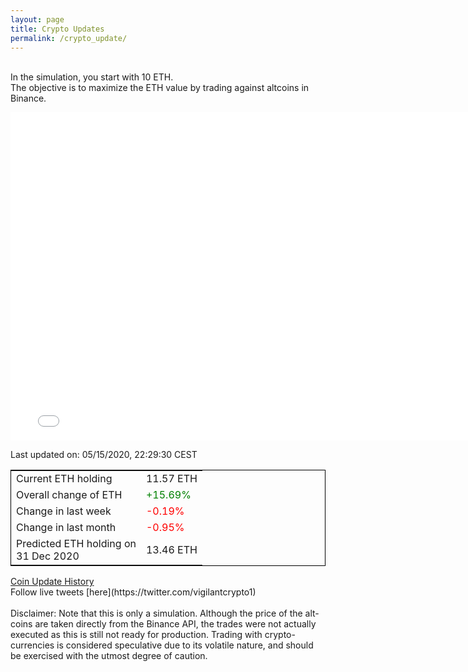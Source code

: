 ```yaml
---
layout: page
title: Crypto Updates
permalink: /crypto_update/
---
```

<br>In the simulation, you start with 10 ETH.<br>The objective is to maximize the ETH value by trading against altcoins 
in Binance.

<iframe width="775" height="525" frameborder="0" scrolling="no" src="//plotly.com/~vikramaditya91/109.embed"></iframe>

Last updated on: 05/15/2020, 22:29:30 CEST 
<table style="border:1px solid black;margin-left:auto;margin-right:auto;">
	<tbody>
	<tr>
		<td>Current ETH holding</td>
		<td>     11.57 ETH</td>
	</tr>
	<tr>
		<td>Overall change of ETH</td>
		<td><font color="green">+15.69%</font></td>
	</tr>
	<tr>
		<td>Change in last week</td>
		<td><font color="red">-0.19%</font></td>
	</tr>
	<tr>
		<td>Change in last month</td>
		<td><font color="red">-0.95%</font></td>
	</tr>
    <tr>
		<td>Predicted ETH holding on<br>31 Dec 2020</td>
		<td>     13.46 ETH</td>
	</tr>
	</tbody>
</table>
<a href="{{ site.baseurl }}/crypto_history">Coin Update History</a>
<br>
Follow live tweets [here](https://twitter.com/vigilantcrypto1)
<br>
<br>
Disclaimer:
Note that this is only a simulation. Although the price of the alt-coins are taken directly from the Binance API, the trades were not actually executed as this is still not ready for production.
Trading with crypto-currencies is considered speculative due to its volatile nature, and should be exercised with the utmost degree of caution.